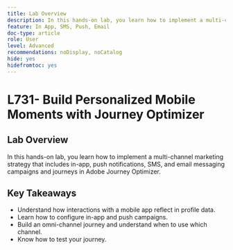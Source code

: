 ```yaml
---
title: Lab Overview
description: In this hands-on lab, you learn how to implement a multi-channel marketing strategy that includes in-app, push notifications, SMS, and email messaging campaigns and journeys in Adobe Journey Optimizer.
feature: In App, SMS, Push, Email
doc-type: article
role: User
level: Advanced
recommendations: noDisplay, noCatalog
hide: yes
hidefromtoc: yes
---
```


# L731- Build Personalized Mobile Moments with Journey Optimizer

## Lab Overview

In this hands-on lab, you learn how to implement a multi-channel marketing strategy that includes in-app, push notifications, SMS, and email messaging campaigns and journeys in Adobe Journey Optimizer.

## Key Takeaways

* Understand how interactions with a mobile app reflect in profile data.
* Learn how to configure in-app and push campaigns.
* Build an omni-channel journey and understand when to use which channel.
* Know how to test your journey.
